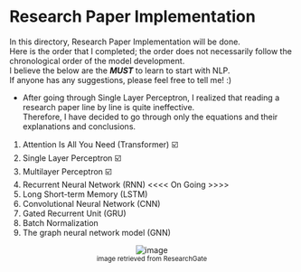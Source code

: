 # Research Paper Implementation

In this directory, Research Paper Implementation will be done.<br>
Here is the order that I completed; the order does not necessarily follow the chronological order of the model development.<br>
I believe the below are the ***MUST*** to learn to start with NLP.<br>
If anyone has any suggestions, please feel free to tell me! :)

- After going through Single Layer Perceptron, I realized that reading a research paper line by line is quite ineffective.<br>Therefore, I have decided to go through only the equations and their explanations and conclusions.


1. Attention Is All You Need (Transformer) ☑️
2. Single Layer Perceptron ☑️
3. Multilayer Perceptron ☑️
4. Recurrent Neural Network (RNN) <<<< On Going >>>>
5. Long Short-term Memory (LSTM)
6. Convolutional Neural Network (CNN)
7. Gated Recurrent Unit (GRU)
8. Batch Normalization
9. The graph neural network model (GNN)
<p align="center">
  <img alt="image" src="https://github.com/jasonheesanglee/theoretical_study/assets/123557477/cbc40d48-5396-4d59-bd41-1c785a06981f"><br>
  <sub>image retrieved from ResearchGate</sub>
</p>
